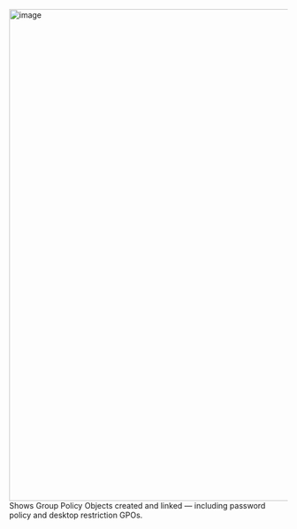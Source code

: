 <img width="1026" height="888" alt="image" src="https://github.com/user-attachments/assets/d92aa0fb-b5ed-4577-b05d-ed56fafafade" />
Shows Group Policy Objects created and linked — including password policy and desktop restriction GPOs.

